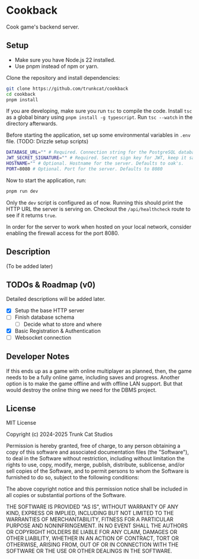 # Cookback

Cook game's backend server.

## Setup

- Make sure you have Node.js 22 installed.
- Use pnpm instead of npm or yarn.

Clone the repository and install dependencies:

```sh
git clone https://github.com/trunkcat/cookback
cd cookback
pnpm install
```

If you are developing, make sure you run `tsc` to compile the code.
Install `tsc` as a global binary using `pnpm install -g typescript`.
Run `tsc --watch` in the directory afterwards.

Before starting the application, set up some environmental variables in `.env` file. (TODO: Drizzle setup scripts)

```sh
DATABASE_URL="" # Required. Connection string for the PostgreSQL database.
JWT_SECRET_SIGNATURE="" # Required. Secret sign key for JWT, keep it safe.
HOSTNAME="" # Optional. Hostname for the server. Defaults to oak's.
PORT=8080 # Optional. Port for the server. Defaults to 8080
```

Now to start the application, run:

```sh
pnpm run dev
```

Only the `dev` script is configured as of now.
Running this should print the HTTP URL the server is serving on.
Checkout the `/api/healthcheck` route to see if it returns `true`.

In order for the server to work when hosted on your local network, consider enabling the firewall access for the port 8080.

## Description

(To be added later)

## TODOs & Roadmap (v0)

Detailed descriptions will be added later.

- [x] Setup the base HTTP server
- [ ] Finish database schema
  - [ ] Decide what to store and where
- [x] Basic Registration & Authentication
- [ ] Websocket connection

## Developer Notes

If this ends up as a game with online multiplayer as planned, then, the game
needs to be a fully online game, including saves and progress. Another option is
to make the game offline and with offline LAN support. But that would destroy
the online thing we need for the DBMS project.

## License

MIT License

Copyright (c) 2024-2025 Trunk Cat Studios

Permission is hereby granted, free of charge, to any person obtaining a copy
of this software and associated documentation files (the "Software"), to deal
in the Software without restriction, including without limitation the rights
to use, copy, modify, merge, publish, distribute, sublicense, and/or sell
copies of the Software, and to permit persons to whom the Software is
furnished to do so, subject to the following conditions:

The above copyright notice and this permission notice shall be included in all
copies or substantial portions of the Software.

THE SOFTWARE IS PROVIDED "AS IS", WITHOUT WARRANTY OF ANY KIND, EXPRESS OR
IMPLIED, INCLUDING BUT NOT LIMITED TO THE WARRANTIES OF MERCHANTABILITY,
FITNESS FOR A PARTICULAR PURPOSE AND NONINFRINGEMENT. IN NO EVENT SHALL THE
AUTHORS OR COPYRIGHT HOLDERS BE LIABLE FOR ANY CLAIM, DAMAGES OR OTHER
LIABILITY, WHETHER IN AN ACTION OF CONTRACT, TORT OR OTHERWISE, ARISING FROM,
OUT OF OR IN CONNECTION WITH THE SOFTWARE OR THE USE OR OTHER DEALINGS IN THE
SOFTWARE.
